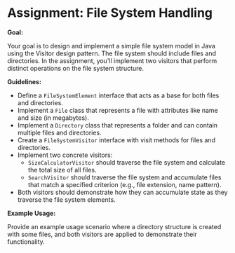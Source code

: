 # Assignment: File System Handling

**Goal:**

Your goal is to design and implement a simple file system model in Java using the Visitor design pattern. The file system should include files and directories. In the assignment, you'll implement two visitors that perform distinct operations on the file system structure.

**Guidelines:**

- Define a `FileSystemElement` interface that acts as a base for both files and directories.
- Implement a `File` class that represents a file with attributes like name and size (in megabytes).
- Implement a `Directory` class that represents a folder and can contain multiple files and directories.
- Create a `FileSystemVisitor` interface with visit methods for files and directories.
- Implement two concrete visitors:
    - `SizeCalculatorVisitor` should traverse the file system and calculate the total size of all files.
    - `SearchVisitor` should traverse the file system and accumulate files that match a specified criterion (e.g., file extension, name pattern).
- Both visitors should demonstrate how they can accumulate state as they traverse the file system elements.

**Example Usage:**

Provide an example usage scenario where a directory structure is created with some files, and both visitors are applied to demonstrate their functionality. 